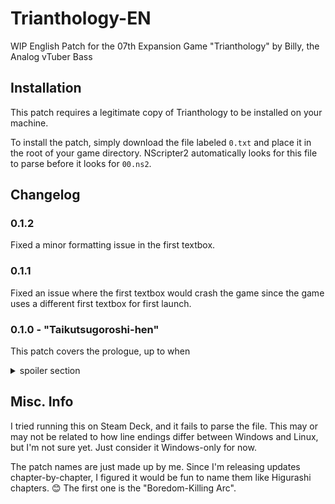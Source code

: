# Trianthology-EN
WIP English Patch for the 07th Expansion Game "Trianthology" by Billy, the Analog vTuber Bass

## Installation

This patch requires a legitimate copy of Trianthology to be installed on your machine.

To install the patch, simply download the file labeled `0.txt` and place it in the root of your game directory. NScripter2 automatically looks for this file to parse before it looks for `00.ns2`.

## Changelog

### 0.1.2

Fixed a minor formatting issue in the first textbox.

### 0.1.1

Fixed an issue where the first textbox would crash the game since the game uses a different first textbox for first launch.

### 0.1.0 - "Taikutsugoroshi-hen"

This patch covers the prologue, up to when

<details>
  <summary>spoiler section</summary>
  
  Usagi and Alice select the first Fragment to explore.
  
</details>

## Misc. Info

I tried running this on Steam Deck, and it fails to parse the file. This may or may not be related to how line endings differ between Windows and Linux, but I'm not sure yet. Just consider it Windows-only for now.

The patch names are just made up by me. Since I'm releasing updates chapter-by-chapter, I figured it would be fun to name them like Higurashi chapters. 😊 The first one is the "Boredom-Killing Arc".
